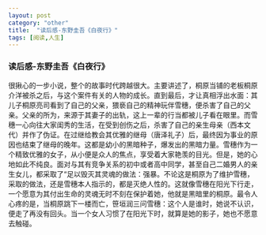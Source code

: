 ```yaml
---
layout: post
category: "other"
title:  "读后感-东野圭吾《白夜行》"
tags: [阅读,人生]
---
```


### 读后感-东野圭吾《白夜行》

很揪心的一步小说，整个的故事时代跨越很大。主要讲述了，桐原当铺的老板桐原介洋被杀之后，与这个案件有关的人物的成长。直到最后，才让真相浮出水面：其儿子桐原亮司看到了自己的父亲，猥亵自己的精神玩伴雪穗，便杀害了自己的父亲。父亲的所为，来源于其妻子的出轨，这上一辈的行当都被儿子看在眼里。而雪穗一心向往大家闺秀的生活，在受到创伤之后，杀害了自己的亲生母亲（西本文代）并作了伪证。在过继给教会其优雅的继母（唐泽礼子）后，最终因为事业的原因也结束了继母的晚年。这都是幼小的黑暗种子，爆发出的黑暗力量。雪穗作为一个精致优雅的女子，从小便是众人的焦点，享受着大家艳羡的目光。但是，她的心地如此不纯良。面对与其有竞争关系的初中或者高中同学，甚至自己二婚男人的亲生女儿，都采取了“足以毁灭其灵魂的做法：强暴。不论这是桐原为了维护雪穗，采取的做法，还是雪穗本人指示的，都是灭绝人性的。这就像雪穗在阳光下行走，一个愿意为其付出生命的灵魂无时不刻在保护着她，他就是黑暗里的桐原。最令人心疼的是，当桐原跳下一楼而亡，笹垣润三问雪穗：这个人是谁时，她说不认识，便走了再没有回头。当一个女人习惯了在阳光下时，就算是她的影子，她也不愿意去触碰。
